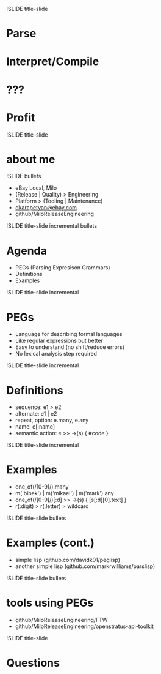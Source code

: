 !SLIDE title-slide
# Parse #
# Interpret/Compile #
# ??? #
# Profit #

!SLIDE title-slide
# about me #

!SLIDE bullets 
* eBay Local, Milo
* (Release | Quality) > Engineering
* Platform > (Tooling | Maintenance)
* dkarapetyan@ebay.com
* github/MiloReleaseEngineering

!SLIDE title-slide incremental bullets
# Agenda #
* PEGs (Parsing Expresison Grammars)
* Definitions
* Examples

!SLIDE title-slide incremental
# PEGs #
* Language for describing formal languages
* Like regular expressions but better
* Easy to understand (no shift/reduce errors)
* No lexical analysis step required

!SLIDE title-slide incremental
# Definitions #
* sequence: e1 > e2
* alternate: e1 | e2
* repeat, option: e.many, e.any
* name: e[:name]
* semantic action: e >> ->(s) { #code }

!SLIDE title-slide incremental
# Examples #
* one_of(/[0-9]/).many
* m('bibek') | m('mikael') | m('mark').any
* one_of(/[0-9]/)[:d] >> ->(s) { [s[:d][0].text] }
* r(:digit) > r(:letter) > wildcard

!SLIDE title-slide bullets
# Examples (cont.) #
* simple lisp (github.com/davidk01/peglisp)
* another simple lisp (github.com/markrwilliams/parslisp)

!SLIDE title-slide bullets
# tools using PEGs #
* github/MiloReleaseEngineering/FTW
* github/MiloReleaseEngineering/openstratus-api-toolkit

!SLIDE title-slide
# Questions #
